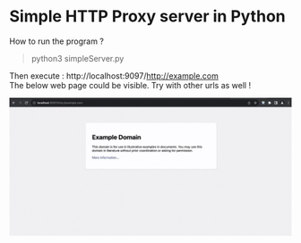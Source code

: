# Simple HTTP Proxy server in Python

How to run the program ?

> python3 simpleServer.py

Then execute : http://localhost:9097/http://example.com  
The below web page could be visible. Try with other urls as well !

![alt text](https://github.com/VrushaliJalgaonkar/http-proxy-server/blob/ee575dac29ff46028916cfcc7490a803328bf112/output.jpeg?raw=true)
